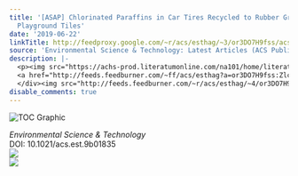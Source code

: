 ```yaml
---
title: '[ASAP] Chlorinated Paraffins in Car Tires Recycled to Rubber Granulates and
  Playground Tiles'
date: '2019-06-22'
linkTitle: http://feedproxy.google.com/~r/acs/esthag/~3/or3DO7H9fss/acs.est.9b01835
source: 'Environmental Science & Technology: Latest Articles (ACS Publications)'
description: |-
  <p><img src="https://achs-prod.literatumonline.com/na101/home/literatum/publisher/achs/journals/content/esthag/0/esthag.ahead-of-print/acs.est.9b01835/20190621/images/medium/es-2019-01835e_0006.gif" alt="TOC Graphic"/></p><div><cite>Environmental Science & Technology</cite></div><div>DOI: 10.1021/acs.est.9b01835</div><div class="feedflare">
  <a href="http://feeds.feedburner.com/~ff/acs/esthag?a=or3DO7H9fss:Zlc25seEP9o:yIl2AUoC8zA"><img src="http://feeds.feedburner.com/~ff/acs/esthag?d=yIl2AUoC8zA" border="0"></img></a>
  </div><img src="http://feeds.feedburner.com/~r/acs/esthag/~4/or3DO7H9fss" ...
disable_comments: true
---
```

<p><img src="https://achs-prod.literatumonline.com/na101/home/literatum/publisher/achs/journals/content/esthag/0/esthag.ahead-of-print/acs.est.9b01835/20190621/images/medium/es-2019-01835e_0006.gif" alt="TOC Graphic"/></p><div><cite>Environmental Science & Technology</cite></div><div>DOI: 10.1021/acs.est.9b01835</div><div class="feedflare">
<a href="http://feeds.feedburner.com/~ff/acs/esthag?a=or3DO7H9fss:Zlc25seEP9o:yIl2AUoC8zA"><img src="http://feeds.feedburner.com/~ff/acs/esthag?d=yIl2AUoC8zA" border="0"></img></a>
</div><img src="http://feeds.feedburner.com/~r/acs/esthag/~4/or3DO7H9fss" ...